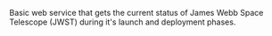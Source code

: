 Basic web service that gets the current status of James Webb Space Telescope (JWST) during it's launch and deployment phases.